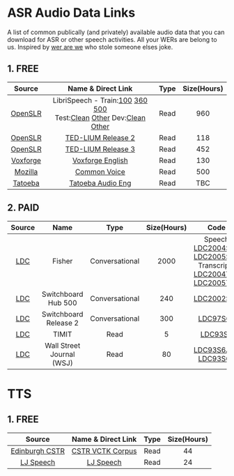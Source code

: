 # ASR Audio Data Links

A list of common publically (and privately) available audio data that you can download for ASR or other speech activities. All your WERs are belong to us. Inspired by [wer are we](https://github.com/syhw/wer_are_we) who stole someone elses joke.


## 1. FREE

**Source**|**Name & Direct Link**|**Type**|**Size(Hours)**
:-----:|:-----:|:-----:|:-----:
[OpenSLR](http://www.openslr.org/12)|LibriSpeech - Train:[100](http://www.openslr.org/resources/12/train-clean-100.tar.gz) [360](http://www.openslr.org/resources/12/train-clean-360.tar.gz) [500](http://www.openslr.org/resources/12/train-other-500.tar.gz)<br/>Test:[Clean](http://www.openslr.org/resources/12/test-clean.tar.gz) [Other](http://www.openslr.org/resources/12/test-other.tar.gz) Dev:[Clean](http://www.openslr.org/resources/12/dev-clean.tar.gz) [Other](http://www.openslr.org/resources/12/dev-other.tar.gz)|Read|960
[OpenSLR](http://www.openslr.org/19)|[TED-LIUM Release 2](http://www.openslr.org/resources/19/TEDLIUM_release2.tar.gz)|Read|118
[OpenSLR](https://www.openslr.org/51/)|[TED-LIUM Release 3](http://www.openslr.org/resources/51/TEDLIUM_release-3.tgz)|Read|452
[Voxforge](http://www.voxforge.org/home/downloads)|[Voxforge English](https://common-voice-data-download.s3.amazonaws.com/voxforge_corpus_v1.0.0.tar.gz)|Read|130
[Mozilla](https://voice.mozilla.org)|[Common Voice](https://common-voice-data-download.s3.amazonaws.com/cv_corpus_v1.tar.gz)|Read|500 
[Tatoeba](http://tatoeba.org)|[Tatoeba Audio Eng](https://downloads.tatoeba.org/tatoeba_audio_eng.zip)|Read|TBC

## 2. PAID

**Source**|**Name**|**Type**|**Size(Hours)**|**Code**
:-----:|:-----:|:-----:|:-----:|:-----:
[LDC](https://www.ldc.upenn.edu)|Fisher|Conversational|2000|Speech [LDC2004S13](https://catalog.ldc.upenn.edu/LDC2004S13) [LDC2005S13](https://catalog.ldc.upenn.edu/LDC2005S13)<br/>Transcripts [LDC2004T19](https://catalog.ldc.upenn.edu/LDC2004T19) [LDC2005T19](https://catalog.ldc.upenn.edu/LDC2005T19) 
[LDC](https://www.ldc.upenn.edu)|Switchboard Hub 500|Conversational|240|[LDC2002S09](https://catalog.ldc.upenn.edu/LDC2002S09)
[LDC](https://www.ldc.upenn.edu)|Switchboard Release 2|Conversational|300|[LDC97S62](https://catalog.ldc.upenn.edu/LDC97S62)
[LDC](https://www.ldc.upenn.edu)|TIMIT|Read|5|[LDC93S1](https://catalog.ldc.upenn.edu/LDC93S1)
[LDC](https://www.ldc.upenn.edu)|Wall Street Journal (WSJ)|Read|80|[LDC93S6A](https://catalog.ldc.upenn.edu/LDC93S6A) or [LDC93S6B](https://catalog.ldc.upenn.edu/LDC93S6B)


# TTS

## 1. FREE

**Source**|**Name & Direct Link**|**Type**|**Size(Hours)**
:-----:|:-----:|:-----:|:-----:
[Edinburgh CSTR](https://datashare.is.ed.ac.uk/handle/10283/2651)|[CSTR VCTK Corpus](https://datashare.is.ed.ac.uk/bitstream/handle/10283/2651/VCTK-Corpus.zip?sequence=2&isAllowed=y)|Read|44
[LJ Speech](https://keithito.com/LJ-Speech-Dataset/)|[LJ Speech](http://data.keithito.com/data/speech/LJSpeech-1.1.tar.bz2)|Read|24


